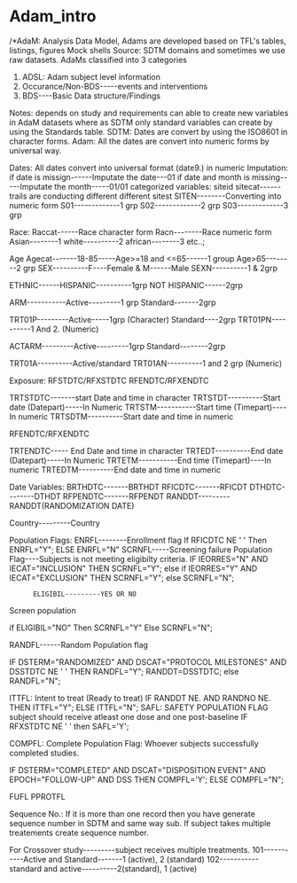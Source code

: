 # Adam_intro
/*AdaM: Analysis Data Model, Adams are developed based on TFL's tables, listings, figures Mock shells
Source: SDTM domains and sometimes we use raw datasets.
AdaMs classified into 3 categories
1. ADSL: Adam subject level information
2. Occurance/Non-BDS-----events and interventions
3. BDS----Basic Data structure/Findings

Notes: depends on study and requirements can able to create new variables in AdaM datasets where as SDTM only standard variables can create by using the Standards table.
SDTM: Dates are convert by using the ISO8601 in character forms.
Adam: All the dates are convert into numeric forms by universal way.

Dates: All dates convert into universal format (date9.) in numeric
Imputation:
if date is missign------Imputate the date---01
if date and month is missing-----Imputate the month-----01/01
categorized variables:
siteid
sitecat------trails are conducting different different sitest
SITEN--------Converting into numeric form
S01-------------1 grp
S02-------------2 grp
S03-------------3 grp

Race:
Raccat------Race character form
Racn--------Race numeric form
Asian--------1
white----------2
african--------3 etc..;

Age
Agecat-------18-85-----Age>=18 and <=65------1 group
                       Age>65--------2 grp
SEX----------F----Female & M------Male
SEXN----------1 & 2grp

ETHNIC------HISPANIC----------1grp
            NOT HISPANIC------2grp

ARM-----------Active---------1 grp
              Standard-------2grp

TRT01P---------Active-----1grp (Character)
               Standard----2grp
TRT01PN----------1 And 2. (Numeric)

ACTARM---------Active---------1grp
              Standard--------2grp

TRT01A----------Active/standard
TRT01AN----------1 and 2 grp (Numeric)

Exposure:
RFSTDTC/RFXSTDTC
RFENDTC/RFXENDTC

TRTSTDTC-------start Date and time in character
TRTSTDT----------Start date (Datepart)-----In Numeric
TRTSTM-----------Start time (Timepart)----In numeric
TRTSDTM----------Start date and time in numeric

RFENDTC/RFXENDTC

TRTENDTC----- End Date and time in character
TRTEDT----------End date (Datepart)-----In Numeric
TRTETM-----------End time (Timepart)----In numeric
TRTEDTM----------End date and time in numeric

Date Variables:
BRTHDTC-------BRTHDT
RFICDTC-------RFICDT
DTHDTC--------DTHDT
RFPENDTC-------RFPENDT
RANDDT---------RANDDT(RANDOMIZATION DATE)

Country---------Country

Population Flags:
ENRFL--------Enrollment flag
             If RFICDTC NE ' ' Then ENRFL="Y"; ELSE ENRFL="N"
SCRNFL-----Screening failure Population Flag----Subjects is not meeting eligibilty criteria.
          IF IEORRES="N" AND IECAT="INCLUSION" THEN SCRNFL="Y";
          else if IEORRES="Y" AND IECAT="EXCLUSION" THEN SCRNFL="Y";
          else SCRNFL="N";
          
          ELIGIBIL---------YES OR NO
Screen population

if ELIGIBIL="NO" Then SCRNFL="Y"
Else SCRNFL="N";


RANDFL------Random Population flag

IF DSTERM="RANDOMIZED" AND DSCAT="PROTOCOL MILESTONES" AND DSSTDTC NE ' ' THEN RANDFL="Y";
RANDDT=DSSTDTC;
else RANDFL="N";

ITTFL: Intent to treat (Ready to treat)
       IF RANDDT NE. AND RANDNO NE. THEN ITTFL="Y";
       ELSE ITTFL="N";
SAFL: SAFETY POPULATION FLAG
      subject should receive atleast one dose and one post-baseline
      IF RFXSTDTC NE ' ' then SAFL='Y';
      
COMPFL: Complete Population Flag: Whoever subjects successfully completed studies.

IF DSTERM="COMPLETED" AND DSCAT="DISPOSITION EVENT" AND EPOCH="FOLLOW-UP" AND DSS
THEN COMPFL='Y';
ELSE COMPFL="N";

FUFL
PPROTFL




Sequence No.: If it is more than one record then you have generate sequence number in SDTM and same way sub. If subject takes multiple treatements create sequence number.

For Crossover study---------subject receives multiple treatments.
101-----------Active and Standard-------1 (active), 2 (standard)
102-----------standard and active----------2(standard), 1 (active)



